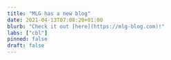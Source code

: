 ```yaml
---
title: "MLG has a new blog"
date: 2021-04-13T07:08:20+01:00
blurb: "Check it out [here](https://mlg-blog.com)!"
labs: ["cbl"]
pinned: false
draft: false
---
```



